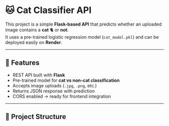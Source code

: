# 🐱 Cat Classifier API

This project is a simple **Flask-based API** that predicts whether an uploaded image contains a **cat** 🐈 or **not**.  
It uses a pre-trained logistic regression model (`cat_model.pkl`) and can be deployed easily on **Render**.

---

## 🚀 Features

- REST API built with **Flask**
- Pre-trained model for **cat vs non-cat classification**
- Accepts image uploads (`.jpg`, `.png`, etc.)
- Returns JSON response with prediction
- CORS enabled → ready for frontend integration

---

## 📂 Project Structure

